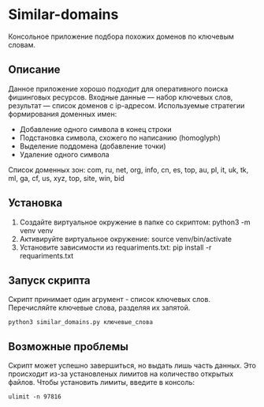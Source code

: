 # Similar-domains
Консольное приложение подбора похожих доменов по ключевым словам.

## Описание

Данное приложение хорошо подходит для оперативного поиска фишинговых ресурсов.
Входные данные — набор ключевых слов, результат — список доменов с ip-адресом.
Используемые стратегии формирования доменных имен:
* Добавление одного символа в конец строки
* Подстановка символа, схожего по написанию (homoglyph)
* Выделение поддомена (добавление точки)
* Удаление одного символа

Список доменных зон:
com, ru, net, org, info, cn, es, top, au, pl, it, uk, tk, ml, ga, cf, us, xyz, top, site, win, bid

## Установка

1. Создайте виртуальное окружение в папке со скриптом: python3 -m venv venv
2. Активируйте виртуальное окружение: source venv/bin/activate
3. Установите зависимости из requariments.txt: pip install -r requariments.txt

## Запуск скрипта
Скрипт принимает один агрумент - список ключевых слов. Перечисляйте ключевые слова, разделяя их запятой.

```
python3 similar_domains.py ключевые_слова
```

## Возможные проблемы

Скрипт может успешно завершиться, но выдать лишь часть данных. Это происходит из-за установленых лимитов на количество открытых файлов.
Чтобы установить лимиты, введите в консоль:
```
ulimit -n 97816
```
